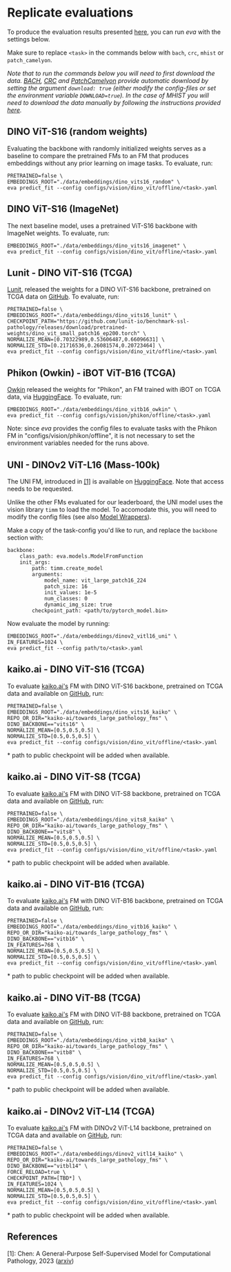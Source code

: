 # Replicate evaluations

To produce the evaluation results presented [here](../../index.md#evaluation-results), you can run *eva* with the settings below.

Make sure to replace `<task>` in the commands below with `bach`, `crc`, `mhist` or `patch_camelyon`.

*Note that to run the commands below you will need to first download the data. [BACH](../../datasets/bach.md), [CRC](../../datasets/crc.md) and [PatchCamelyon](../../datasets/patch_camelyon.md) provide automatic download by setting the argument `download: true` (either modify the config-files or set the environment variable `DOWNLOAD=true`). In the case of MHIST you will need to download the data manually by following the instructions provided [here](../../datasets/mhist.md#download-and-preprocessing).*

## DINO ViT-S16 (random weights)

Evaluating the backbone with randomly initialized weights serves as a baseline to compare the pretrained FMs to an FM that produces embeddings without any prior learning on image tasks. To evaluate, run:

```
PRETRAINED=false \
EMBEDDINGS_ROOT="./data/embeddings/dino_vits16_random" \
eva predict_fit --config configs/vision/dino_vit/offline/<task>.yaml
```

## DINO ViT-S16 (ImageNet)

The next baseline model, uses a pretrained ViT-S16 backbone with ImageNet weights. To evaluate, run:

```
EMBEDDINGS_ROOT="./data/embeddings/dino_vits16_imagenet" \
eva predict_fit --config configs/vision/dino_vit/offline/<task>.yaml
```

## Lunit - DINO ViT-S16 (TCGA)

[Lunit](https://www.lunit.io/en), released the weights for a DINO ViT-S16 backbone, pretrained on TCGA data
on [GitHub](https://github.com/lunit-io/benchmark-ssl-pathology/releases/). To evaluate, run:

```
PRETRAINED=false \
EMBEDDINGS_ROOT="./data/embeddings/dino_vits16_lunit" \
CHECKPOINT_PATH="https://github.com/lunit-io/benchmark-ssl-pathology/releases/download/pretrained-weights/dino_vit_small_patch16_ep200.torch" \
NORMALIZE_MEAN=[0.70322989,0.53606487,0.66096631] \
NORMALIZE_STD=[0.21716536,0.26081574,0.20723464] \
eva predict_fit --config configs/vision/dino_vit/offline/<task>.yaml
```

## Phikon (Owkin) - iBOT ViT-B16 (TCGA)

[Owkin](https://www.owkin.com/) released the weights for "Phikon", an FM trained with iBOT on TCGA data, via
[HuggingFace](https://huggingface.co/owkin/phikon). To evaluate, run:

```
EMBEDDINGS_ROOT="./data/embeddings/dino_vitb16_owkin" \
eva predict_fit --config configs/vision/phikon/offline/<task>.yaml
```

Note: since *eva* provides the config files to evaluate tasks with the Phikon FM in 
"configs/vision/phikon/offline", it is not necessary to set the environment variables needed for
the runs above.

## UNI - DINOv2 ViT-L16 (Mass-100k)

The UNI FM, introduced in [[1]](#references) is available on [HuggingFace](https://huggingface.co/MahmoodLab/UNI). Note that access needs to 
be requested.

Unlike the other FMs evaluated for our leaderboard, the UNI model uses the vision library `timm` to load the model. To 
accomodate this, you will need to modify the config files (see also [Model Wrappers](model_wrappers.md)).

Make a copy of the task-config you'd like to run, and replace the `backbone` section with:
```
backbone:
    class_path: eva.models.ModelFromFunction
    init_args:
        path: timm.create_model
        arguments:
            model_name: vit_large_patch16_224
            patch_size: 16
            init_values: 1e-5
            num_classes: 0
            dynamic_img_size: true
        checkpoint_path: <path/to/pytorch_model.bin>
```

Now evaluate the model by running:
```
EMBEDDINGS_ROOT="./data/embeddings/dinov2_vitl16_uni" \
IN_FEATURES=1024 \
eva predict_fit --config path/to/<task>.yaml
```


## kaiko.ai - DINO ViT-S16 (TCGA)

To evaluate [kaiko.ai's](https://www.kaiko.ai/) FM with DINO ViT-S16 backbone, pretrained on TCGA data 
and available on [GitHub](https://github.com/kaiko-ai/towards_large_pathology_fms), run:

```
PRETRAINED=false \
EMBEDDINGS_ROOT="./data/embeddings/dino_vits16_kaiko" \
REPO_OR_DIR="kaiko-ai/towards_large_pathology_fms" \
DINO_BACKBONE=="vits16" \
NORMALIZE_MEAN=[0.5,0.5,0.5] \
NORMALIZE_STD=[0.5,0.5,0.5] \
eva predict_fit --config configs/vision/dino_vit/offline/<task>.yaml
```

\* path to public checkpoint will be added when available.

## kaiko.ai - DINO ViT-S8 (TCGA)

To evaluate [kaiko.ai's](https://www.kaiko.ai/) FM with DINO ViT-S8 backbone, pretrained on TCGA data 
and available on [GitHub](https://github.com/kaiko-ai/towards_large_pathology_fms), run:

```
PRETRAINED=false \
EMBEDDINGS_ROOT="./data/embeddings/dino_vits8_kaiko" \
REPO_OR_DIR="kaiko-ai/towards_large_pathology_fms" \
DINO_BACKBONE=="vits8" \
NORMALIZE_MEAN=[0.5,0.5,0.5] \
NORMALIZE_STD=[0.5,0.5,0.5] \
eva predict_fit --config configs/vision/dino_vit/offline/<task>.yaml
```

\* path to public checkpoint will be added when available.

## kaiko.ai - DINO ViT-B16 (TCGA)

To evaluate [kaiko.ai's](https://www.kaiko.ai/) FM with DINO ViT-B16 backbone, pretrained on TCGA data 
and available on [GitHub](https://github.com/kaiko-ai/towards_large_pathology_fms), run:

```
PRETRAINED=false \
EMBEDDINGS_ROOT="./data/embeddings/dino_vitb16_kaiko" \
REPO_OR_DIR="kaiko-ai/towards_large_pathology_fms" \
DINO_BACKBONE=="vitb16" \
IN_FEATURES=768 \
NORMALIZE_MEAN=[0.5,0.5,0.5] \
NORMALIZE_STD=[0.5,0.5,0.5] \
eva predict_fit --config configs/vision/dino_vit/offline/<task>.yaml
```

\* path to public checkpoint will be added when available.

## kaiko.ai - DINO ViT-B8 (TCGA)

To evaluate [kaiko.ai's](https://www.kaiko.ai/) FM with DINO ViT-B8 backbone, pretrained on TCGA data 
and available on [GitHub](https://github.com/kaiko-ai/towards_large_pathology_fms), run:

```
PRETRAINED=false \
EMBEDDINGS_ROOT="./data/embeddings/dino_vitb8_kaiko" \
REPO_OR_DIR="kaiko-ai/towards_large_pathology_fms" \
DINO_BACKBONE=="vitb8" \
IN_FEATURES=768 \
NORMALIZE_MEAN=[0.5,0.5,0.5] \
NORMALIZE_STD=[0.5,0.5,0.5] \
eva predict_fit --config configs/vision/dino_vit/offline/<task>.yaml
```

\* path to public checkpoint will be added when available.

## kaiko.ai - DINOv2 ViT-L14 (TCGA)

To evaluate [kaiko.ai's](https://www.kaiko.ai/) FM with DINOv2 ViT-L14 backbone, pretrained on TCGA data 
and available on [GitHub](https://github.com/kaiko-ai/towards_large_pathology_fms), run:

```
PRETRAINED=false \
EMBEDDINGS_ROOT="./data/embeddings/dinov2_vitl14_kaiko" \
REPO_OR_DIR="kaiko-ai/towards_large_pathology_fms" \
DINO_BACKBONE=="vitbl14" \
FORCE_RELOAD=true \
CHECKPOINT_PATH=[TBD*] \
IN_FEATURES=1024 \
NORMALIZE_MEAN=[0.5,0.5,0.5] \
NORMALIZE_STD=[0.5,0.5,0.5] \
eva predict_fit --config configs/vision/dino_vit/offline/<task>.yaml
```

\* path to public checkpoint will be added when available.


## References

 [1]: Chen: A General-Purpose Self-Supervised Model for Computational Pathology, 2023 ([arxiv](https://arxiv.org/pdf/2308.15474.pdf))